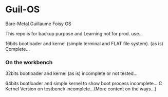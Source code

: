 # Guil-OS
 Bare-Metal Guillaume Foisy OS
 
 This repo is for backup purpose and Learning not for prod. use...
 
 16bits bootloader and kernel (simple terminal and FLAT file system).  (as is) Complete...


### On the workbench
 32bits  bootloader and kernel (as is) incomplete or not tested...

 64bits bootloader and simple kernel to show boot process incomplete...  C Kernel Version on testbench incomplete...(More content on the ways...)
